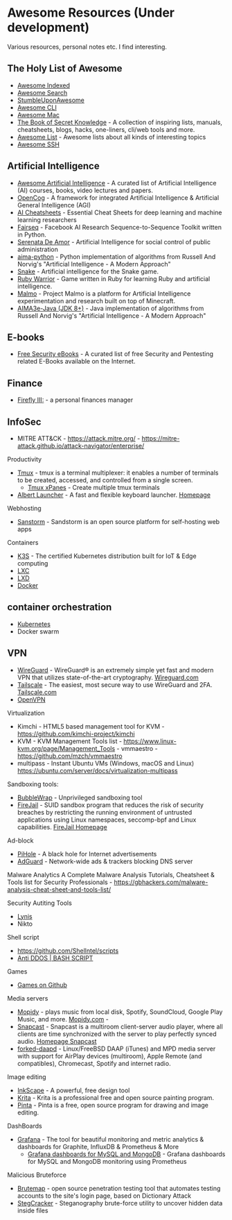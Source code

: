 # Awesome Resources (Under development)

Various resources, personal notes etc. I find interesting.



## The Holy List of Awesome
- [Awesome Indexed](https://awesome-indexed.mathew-davies.co.uk/)
- [Awesome Search](https://awesomelists.top/)
- [StumbleUponAwesome](https://github.com/basharovV/StumbleUponAwesome)
- [Awesome CLI](https://github.com/umutphp/awesome-cli)
- [Awesome Mac](https://github.com/jaywcjlove/awesome-mac)
- [The Book of Secret Knowledge](https://github.com/trimstray/the-book-of-secret-knowledge) - A collection of inspiring lists, manuals, cheatsheets, blogs, hacks, one-liners, cli/web tools and more. 
- [Awesome List](https://github.com/sindresorhus/awesome) - Awesome lists about all kinds of interesting topics 
- [Awesome SSH](https://github.com/moul/awesome-ssh)

## Artificial Intelligence
- [Awesome Artificial Intelligence](https://github.com/owainlewis/awesome-artificial-intelligence) - A curated list of Artificial Intelligence (AI) courses, books, video lectures and papers. 
- [OpenCog](https://github.com/opencog/opencog) - A framework for integrated Artificial Intelligence & Artificial General Intelligence (AGI) 
- [AI Cheatsheets](https://github.com/kailashahirwar/cheatsheets-ai) - Essential Cheat Sheets for deep learning and machine learning researchers 
- [Fairseq](https://github.com/pytorch/fairseq) - Facebook AI Research Sequence-to-Sequence Toolkit written in Python. 
- [Serenata De Amor](https://github.com/okfn-brasil/serenata-de-amor) - Artificial Intelligence for social control of public administration
- [aima-python](https://github.com/aimacode/aima-python) - Python implementation of algorithms from Russell And Norvig's "Artificial Intelligence - A Modern Approach" 
- [Snake](https://github.com/chuyangliu/snake) - Artificial intelligence for the Snake game. 
- [Ruby Warrior](https://github.com/ryanb/ruby-warrior) - Game written in Ruby for learning Ruby and artificial intelligence. 
- [Malmo](https://github.com/microsoft/malmo) - Project Malmo is a platform for Artificial Intelligence experimentation and research built on top of Minecraft. 
- [AIMA3e-Java (JDK 8+)](https://github.com/aimacode/aima-java) - Java implementation of algorithms from Russell And Norvig's "Artificial Intelligence - A Modern Approach" 

## E-books
- [Free Security eBooks](https://github.com/Hack-with-Github/Free-Security-eBooks) - A curated list of free Security and Pentesting related E-Books available on the Internet.

## Finance
- [Firefly III:](https://github.com/firefly-iii/firefly-iii) - a personal finances manager 

## InfoSec
- MITRE ATT&CK - https://attack.mitre.org/
        - https://mitre-attack.github.io/attack-navigator/enterprise/


Productivity
- [Tmux](https://github.com/tmux/tmux) - tmux is a terminal multiplexer: it enables a number of terminals to be created, accessed, and controlled from a single screen.
  - [Tmux xPanes](https://github.com/greymd/tmux-xpanes) - Create multiple tmux terminals
- [Albert Launcher](https://github.com/albertlauncher/albert) - A fast and flexible keyboard launcher. [Homepage](https://albertlauncher.github.io/)

Webhosting
- [Sanstorm](https://sandstorm.io/) - Sandstorm is an open source platform for self-hosting web apps

Containers
- [K3S](https://k3s.io/) - The certified Kubernetes distribution built for IoT & Edge computing
- [LXC](https://linuxcontainers.org/lxc/)
- [LXD](https://linuxcontainers.org/lxd/)
- [Docker](https://www.docker.com/)


## container orchestration 
- [Kubernetes](https://kubernetes.io/)
- Docker swarm

## VPN
- [WireGuard](https://github.com/WireGuard) - WireGuard® is an extremely simple yet fast and modern VPN that utilizes state-of-the-art cryptography. [Wireguard.com](https://www.wireguard.com/)
- [Tailscale](https://github.com/tailscale/tailscale) - The easiest, most secure way to use WireGuard and 2FA. [Tailscale.com](https://www.tailscale.com/)
- [OpenVPN](https://github.com/OpenVPN)

Virtualization
- Kimchi - HTML5 based management tool for KVM - https://github.com/kimchi-project/kimchi
- KVM
            - KVM Management Tools list - https://www.linux-kvm.org/page/Management_Tools
            - vmmaestro - https://github.com/mzch/vmmaestro
- multipass - Instant Ubuntu VMs (Windows, macOS and Linux) https://ubuntu.com/server/docs/virtualization-multipass

Sandboxing tools:
- [BubbleWrap](https://github.com/containers/bubblewrap) - Unprivileged sandboxing tool
- [FireJail](https://github.com/netblue30/firejail) - SUID sandbox program that reduces the risk of security breaches by restricting the running environment of untrusted applications using Linux namespaces, seccomp-bpf and Linux capabilities. [FireJail Homepage](https://firejail.wordpress.com/)


Ad-block
- [PiHole](https://github.com/pi-hole/pi-hole) - A black hole for Internet advertisements 
- [AdGuard](https://github.com/AdguardTeam/AdguardHome) - Network-wide ads & trackers blocking DNS server 

Malware Analytics
A Complete Malware Analysis Tutorials, Cheatsheet & Tools list for Security Professionals -  https://gbhackers.com/malware-analysis-cheat-sheet-and-tools-list/

Security Autiting Tools
- [Lynis](https://github.com/CISOfy/Lynis)
- Nikto

Shell script
- https://github.com/Shellntel/scripts
- [Anti DDOS | BASH SCRIPT](https://github.com/anti-ddos/Anti-DDOS)

Games
- [Games on Github](https://github.com/leereilly/games)

Media servers
- [Mopidy](https://github.com/mopidy/mopidy) - plays music from local disk, Spotify, SoundCloud, Google Play Music, and more. [Mopidy.com](https://mopidy.com/)
        - 
- [Snapcast](https://github.com/badaix/snapcast) - Snapcast is a multiroom client-server audio player, where all clients are time synchronized with the server to play perfectly synced audio. [Homepage Snapcast](https://mjaggard.github.io/snapcast/)
- [forked-daapd](https://github.com/ejurgensen/forked-daapd) - Linux/FreeBSD DAAP (iTunes) and MPD media server with support for AirPlay devices (multiroom), Apple Remote (and compatibles), Chromecast, Spotify and internet radio. 

Image editing
- [InkScape](https://inkscape.org) - A powerful, free design tool
- [Krita](https://github.com/KDE/krita) - Krita is a professional free and open source painting program.
- [Pinta](https://www.pinta-project.com) - Pinta is a free, open source program for drawing and image editing.


DashBoards
- [Grafana](https://github.com/grafana/grafana) - The tool for beautiful monitoring and metric analytics & dashboards for Graphite, InfluxDB & Prometheus & More 
  - [Grafana dashboards for MySQL and MongoDB](https://github.com/percona/grafana-dashboards) - Grafana dashboards for MySQL and MongoDB monitoring using Prometheus 

Malicious
Bruteforce
- [Brutemap](https://github.com/brutemap-dev/brutemap) - open source penetration testing tool that automates testing accounts to the site's login page, based on Dictionary Attack
- [StegCracker](https://github.com/Paradoxis/StegCracker) - Steganography brute-force utility to uncover hidden data inside files 
